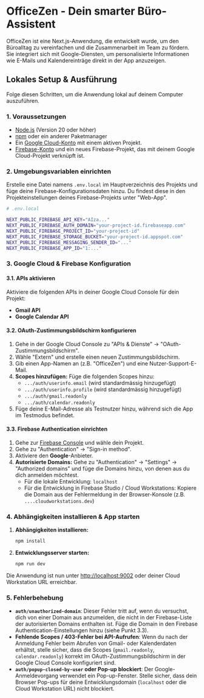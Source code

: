 
# OfficeZen - Dein smarter Büro-Assistent

OfficeZen ist eine Next.js-Anwendung, die entwickelt wurde, um den Büroalltag zu vereinfachen und die Zusammenarbeit im Team zu fördern. Sie integriert sich mit Google-Diensten, um personalisierte Informationen wie E-Mails und Kalendereinträge direkt in der App anzuzeigen.

## Lokales Setup & Ausführung

Folge diesen Schritten, um die Anwendung lokal auf deinem Computer auszuführen.

### 1. Voraussetzungen

- [Node.js](https://nodejs.org/) (Version 20 oder höher)
- [npm](https://www.npmjs.com/) oder ein anderer Paketmanager
- Ein [Google Cloud-Konto](https://cloud.google.com/) mit einem aktiven Projekt.
- [Firebase-Konto](https://firebase.google.com/) und ein neues Firebase-Projekt, das mit deinem Google Cloud-Projekt verknüpft ist.

### 2. Umgebungsvariablen einrichten

Erstelle eine Datei namens `.env.local` im Hauptverzeichnis des Projekts und füge deine Firebase-Konfigurationsdaten hinzu. Du findest diese in den Projekteinstellungen deines Firebase-Projekts unter "Web-App".

```bash
# .env.local

NEXT_PUBLIC_FIREBASE_API_KEY="AIza..."
NEXT_PUBLIC_FIREBASE_AUTH_DOMAIN="your-project-id.firebaseapp.com"
NEXT_PUBLIC_FIREBASE_PROJECT_ID="your-project-id"
NEXT_PUBLIC_FIREBASE_STORAGE_BUCKET="your-project-id.appspot.com"
NEXT_PUBLIC_FIREBASE_MESSAGING_SENDER_ID="..."
NEXT_PUBLIC_FIREBASE_APP_ID="1:..."
```

### 3. Google Cloud & Firebase Konfiguration

#### 3.1. APIs aktivieren
Aktiviere die folgenden APIs in deiner Google Cloud Console für dein Projekt:
- **Gmail API**
- **Google Calendar API**

#### 3.2. OAuth-Zustimmungsbildschirm konfigurieren
1. Gehe in der Google Cloud Console zu "APIs & Dienste" -> "OAuth-Zustimmungsbildschirm".
2. Wähle "Extern" und erstelle einen neuen Zustimmungsbildschirm.
3. Gib einen App-Namen an (z.B. "OfficeZen") und eine Nutzer-Support-E-Mail.
4. **Scopes hinzufügen:** Füge die folgenden Scopes hinzu:
   - `.../auth/userinfo.email` (wird standardmässig hinzugefügt)
   - `.../auth/userinfo.profile` (wird standardmässig hinzugefügt)
   - `.../auth/gmail.readonly`
   - `.../auth/calendar.readonly`
5. Füge deine E-Mail-Adresse als Testnutzer hinzu, während sich die App im Testmodus befindet.

#### 3.3. Firebase Authentication einrichten
1. Gehe zur [Firebase Console](https://console.firebase.google.com/) und wähle dein Projekt.
2. Gehe zu "Authentication" -> "Sign-in method".
3. Aktiviere den **Google**-Anbieter.
4. **Autorisierte Domains:** Gehe zu "Authentication" -> "Settings" -> "Authorized domains" und füge die Domains hinzu, von denen aus du dich anmelden möchtest.
   - Für die lokale Entwicklung: `localhost`
   - Für die Entwicklung in Firebase Studio / Cloud Workstations: Kopiere die Domain aus der Fehlermeldung in der Browser-Konsole (z.B. `....cloudworkstations.dev`)

### 4. Abhängigkeiten installieren & App starten

1.  **Abhängigkeiten installieren:**
    ```bash
    npm install
    ```
2.  **Entwicklungsserver starten:**
    ```bash
    npm run dev
    ```

Die Anwendung ist nun unter [http://localhost:9002](http://localhost:9002) oder deiner Cloud Workstation URL erreichbar.

### 5. Fehlerbehebung

- **`auth/unauthorized-domain`**: Dieser Fehler tritt auf, wenn du versuchst, dich von einer Domain aus anzumelden, die nicht in der Firebase-Liste der autorisierten Domains enthalten ist. Füge die Domain in den Firebase Authentication-Einstellungen hinzu (siehe Punkt 3.3).
- **Fehlende Scopes / 403-Fehler bei API-Aufrufen**: Wenn du nach der Anmeldung Fehler beim Abrufen von Gmail- oder Kalenderdaten erhältst, stelle sicher, dass die Scopes (`gmail.readonly`, `calendar.readonly`) korrekt im OAuth-Zustimmungsbildschirm in der Google Cloud Console konfiguriert sind.
- **`auth/popup-closed-by-user` oder Pop-up blockiert**: Der Google-Anmeldevorgang verwendet ein Pop-up-Fenster. Stelle sicher, dass dein Browser Pop-ups für deine Entwicklungsdomain (`localhost` oder die Cloud Workstation URL) nicht blockiert.
